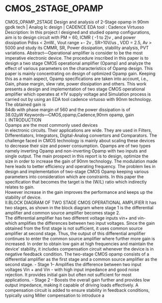 # CMOS_2STAGE_OPAMP
CMOS_OPAMP_2STAGE
Design and analysis of 2-Stage opamp in 90nm gpdk tech | Analog Ic design | CADENCE
EDA tool : Cadence Virtuoso 
Description: In this project I designed and studied opamp configurations, aim is to design circuit with PM = 60, ICMR ( -1 to 2)v , and power dissipation Pdiss < 2mW., Vout range +- 2v , SR>10V/us , VDD = 2.5, Av > 5000 and study  its CMMR, SR, Power dissipation, stability analysis, PVT variations.
Abstract—Operational amplifier is consider to be the most 
imperative electronic device. The procedure inscribed in this paper is to 
design a two stage CMOS operational amplifier (Opamp) and analyze 
the effect of various parameters on the characteristics of Opamp design. 
This paper is mainly concentrating on design of optimized Opamp gain. 
Keeping this as a main aspect, Opamp specifications are taken into 
account, i.e., Gain, phase margin, slew rate, power dissipation and 
others. This work presents a design and implementation of two stage 
CMOS operational amplifier which operates at ±1V supply voltage and 
Simulation process is carried out by using an EDA tool cadence virtuoso 
with 90nm technology. The obtained gain is  
84db with phase margin of 560 and the power dissipation is of  
38.02μW 
Keywords—CMOS,opamp,Cadence,90nm opamp, gain  
I. 
INTRODUCTION  
Opamps are the most commonly used devices     
in electronic 
circuits. Their applications are wide. They are used in Filters, 
Differentiators, 
Integrators, 
Digital-Analog 
convertors 
and 
Comparators. The challenge faced in CMOS technology is mainly about 
scaling these devices to decrease their size and power consumption. 
Opamps are of two types namely inverting Opamp and non-inverting 
Opamp with two inputs and single output. The main prospect in this 
report is to design, optimize the size in order to increase the gain of 
90nm technology. The modulation made here leads to better efficiency 
and operating frequency. The problem lies in design and 
implementation of two-stage CMOS Opamp keeping various 
parameters into consideration which are constraints. In this paper the 
specification that becomes the target is the (W/L) ratio which 
indirectly relates to gain.  
However increase in the gain improves the performance and keeps 
up the stability of device.  
II.BLOCK DIAGRAM OF TWO STAGE CMOS OPERATIONAL AMPLIFIER 
It has two stages, as shown in the block diagram where stage 1 is the 
differential amplifier and common source amplifier becomes stage 2.  
The differential amplifier has two different voltage inputs vin+ and vin- 
which amplifies the differences between two input voltages. Since the 
gain obtained from the first stage is not sufficient, it uses common 
source amplifier at second stage. Thus, the output of this differential 
amplifier continues to enter the common source amplifier where 
further more gain is increased. In order to obtain low gain at high 
frequencies and maintain the device’ stability, it includes 
compensation circuit whenever the device is in negative feedback 
condition. The two-stage CMOS opamp consists of a differential 
amplifier as the first stage and a common source amplifier as the 
second stage.  - Stage 1– Amplifies the difference between two input voltages Vin + 
and Vin - with high input impedance and good noise rejection. It 
provides initial gain but often not sufficient for most applications. - Stage 2 – Boosts the overall gain further and provides low output 
impedance, making it capable of driving loads effectively. 
A compensation circuit is added to ensure stability in feedback 
conditions, typically using Miller compensation to introduce a
